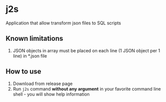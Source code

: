 # j2s
Application that allow transform json files to SQL scripts

## Known limitations

1. JSON objects in array must be placed on each line (1 JSON object per 1 line) in \*.json file

## How to use

1. Download from release page
1. Run `j2s` command **without any argument** in your favorite command line shell - you will show help information
